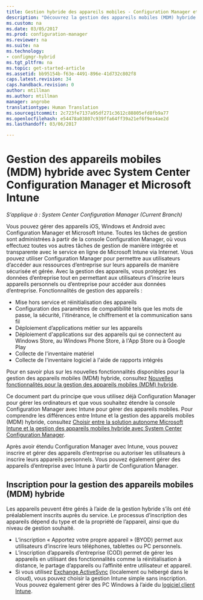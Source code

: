 ```yaml
---
title: Gestion hybride des appareils mobiles - Configuration Manager et Microsoft Intune | Microsoft Docs
description: "Découvrez la gestion des appareils mobiles (MDM) hybride avec System Center Configuration Manager et Microsoft Intune."
ms.custom: na
ms.date: 03/05/2017
ms.prod: configuration-manager
ms.reviewer: na
ms.suite: na
ms.technology:
- configmgr-hybrid
ms.tgt_pltfrm: na
ms.topic: get-started-article
ms.assetid: bb95154b-f63e-4491-896e-41d732c802f8
caps.latest.revision: 34
caps.handback.revision: 0
author: mtillman
ms.author: mtillman
manager: angrobe
translationtype: Human Translation
ms.sourcegitcommit: 2c723fe7137a95df271c3612c88805efd8fb9a77
ms.openlocfilehash: e54478a03807c939ffa64ff39a21ef6f9ea4ae2d
ms.lasthandoff: 03/06/2017

---
```

# <a name="hybrid-mobile-device-management-mdm-with-system-center-configuration-manager-and-microsoft-intune"></a>Gestion des appareils mobiles (MDM) hybride avec System Center Configuration Manager et Microsoft Intune

*S’applique à : System Center Configuration Manager (Current Branch)*


Vous pouvez gérer des appareils iOS, Windows et Android avec Configuration Manager et Microsoft Intune. Toutes les tâches de gestion sont administrées à partir de la console Configuration Manager, où vous effectuez toutes vos autres tâches de gestion de manière intégrée et transparente avec le service en ligne de Microsoft Intune via Internet.  Vous pouvez utiliser Configuration Manager pour permettre aux utilisateurs d’accéder aux ressources d’entreprise sur leurs appareils de manière sécurisée et gérée. Avec la gestion des appareils, vous protégez les données d’entreprise tout en permettant aux utilisateurs d’inscrire leurs appareils personnels ou d’entreprise pour accéder aux données d’entreprise. Fonctionnalités de gestion des appareils :

-   Mise hors service et réinitialisation des appareils
-   Configuration des paramètres de compatibilité tels que les mots de passe, la sécurité, l'itinérance, le chiffrement et la communication sans fil
-   Déploiement d’applications métier sur les appareils
-   Déploiement d'applications sur des appareils qui se connectent au Windows Store, au Windows Phone Store, à l'App Store ou à Google Play
-   Collecte de l'inventaire matériel
-   Collecte de l'inventaire logiciel à l'aide de rapports intégrés

Pour en savoir plus sur les nouvelles fonctionnalités disponibles pour la gestion des appareils mobiles (MDM) hybride, consultez [Nouvelles fonctionnalités pour la gestion des appareils mobiles (MDM) hybride](../understand/whats-new-in-hybrid-mobile-device-management.md).

Ce document part du principe que vous utilisez déjà Configuration Manager pour gérer les ordinateurs et que vous souhaitez étendre la console Configuration Manager avec Intune pour gérer des appareils mobiles. Pour comprendre les différences entre Intune et la gestion des appareils mobiles (MDM) hybride, consultez [Choisir entre la solution autonome Microsoft Intune et la gestion des appareils mobiles hybride avec System Center Configuration Manager](choose-between-standalone-intune-and-hybrid-mobile-device-management.md).

Après avoir étendu Configuration Manager avec Intune, vous pouvez inscrire et gérer des appareils d’entreprise ou autoriser les utilisateurs à inscrire leurs appareils personnels. Vous pouvez également gérer des appareils d’entreprise avec Intune à partir de Configuration Manager.

## <a name="hybrid-mdm-enrollment"></a>Inscription pour la gestion des appareils mobiles (MDM) hybride
Les appareils peuvent être gérés à l’aide de la gestion hybride s’ils ont été préalablement inscrits auprès du service. Le processus d’inscription des appareils dépend du type et de la propriété de l’appareil, ainsi que du niveau de gestion souhaité.
- L’inscription « Apportez votre propre appareil » (BYOD) permet aux utilisateurs d’inscrire leurs téléphones, tablettes ou PC personnels.
- L’inscription d’appareils d’entreprise (COD) permet de gérer les appareils en utilisant des fonctionnalités comme la réinitialisation à distance, le partage d’appareils ou l’affinité entre utilisateur et appareil.
- Si vous utilisez [Exchange ActiveSync](../plan-design/device-enrollment-methods.md#mobile-device-management-with-exchange-activesync-and-configuration-manager) (localement ou hébergé dans le cloud), vous pouvez choisir la gestion Intune simple sans inscription. Vous pouvez également gérer des PC Windows à l’aide du [logiciel client Intune](/intune/deploy-use/manage-windows-pcs-with-microsoft-intune).

